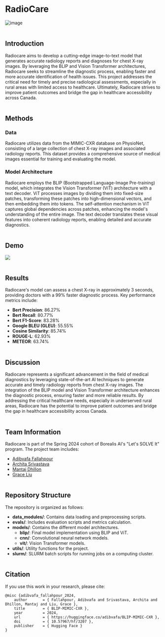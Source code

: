 # RadioCare
![image](https://github.com/Adibvafa/RadioCareBorealisAI/assets/90617686/ec861f94-db64-42c0-b692-d5f2ba5fe737)
<br><br>

## Introduction
Radiocare aims to develop a cutting-edge image-to-text model that generates accurate radiology reports and diagnoses for chest X-ray images. By leveraging the BLIP and Vision Transformer architectures, Radiocare seeks to streamline the diagnostic process, enabling faster and more accurate identification of health issues. This project addresses the critical need for timely and precise radiological assessments, especially in rural areas with limited access to healthcare. Ultimately, Radiocare strives to improve patient outcomes and bridge the gap in healthcare accessibility across Canada.
<br><br>

## Methods

### Data
Radiocare utilizes data from the MIMIC-CXR database on PhysioNet, consisting of a large collection of chest X-ray images and associated radiology reports. This dataset provides a comprehensive source of medical images essential for training and evaluating the model.
<br>
### Model Architecture
Radiocare employs the BLIP (Bootstrapped Language-Image Pre-training) model, which integrates the Vision Transformer (ViT) architecture with a text decoder. ViT processes images by dividing them into fixed-size patches, transforming these patches into high-dimensional vectors, and then embedding them into tokens. The self-attention mechanism in ViT captures global dependencies across patches, enhancing the model's understanding of the entire image. The text decoder translates these visual features into coherent radiology reports, enabling detailed and accurate diagnostics.
<br><br>

## Demo
![](radiocare_loop.gif)
<br><br>

## Results
Radiocare's model can assess a chest X-ray in approximately 3 seconds, providing doctors with a 99% faster diagnostic process. Key performance metrics include:

- **Bert Precision**: 86.27%
- **Bert Recall**: 80.77%
- **Bert F1-Score**: 83.28%
- **Google BLEU (GLEU)**: 55.55%
- **Cosine Similarity**: 85.74%
- **ROUGE-L**: 62.93%
- **METEOR**: 63.74%
<br><br>

## Discussion
Radiocare represents a significant advancement in the field of medical diagnostics by leveraging state-of-the-art AI techniques to generate accurate and timely radiology reports from chest X-ray images. The integration of the BLIP model and Vision Transformer architecture enhances the diagnostic process, ensuring faster and more reliable results. By addressing the critical healthcare needs, especially in underserved rural areas, Radiocare has the potential to improve patient outcomes and bridge the gap in healthcare accessibility across Canada.
<br><br>

## Team Information
Radiocare is part of the Spring 2024 cohort of Borealis AI's "Let's SOLVE It" program. The project team includes:
- [Adibvafa Fallahpour](https://adibvafa.github.io/Portfolio/)
- [Archita Srivastava](https://www.linkedin.com/in/archita7/)
- [Mantaj Dhillon](https://www.linkedin.com/in/mantaj-dhillon/)
- [Grace Liu](https://www.linkedin.com/in/gracelliu/)
<br><br>

## Repository Structure
The repository is organized as follows:
- **data_modules/**: Contains data loading and preprocessing scripts.
- **evals/**: Includes evaluation scripts and metrics calculation.
- **models/**: Contains the different model architectures.
  - **blip/**: Final model implementation using BLIP and ViT.
  - **cnn/**: Convolutional neural network models.
  - **vit/**: Vision Transformer models.
- **utils/**: Utility functions for the project.
- **slurm/**: SLURM batch scripts for running jobs on a computing cluster.
<br><br>

## Citation

If you use this work in your research, please cite:

```
@misc {adibvafa_fallahpour_2024,
	author       = { Fallahpour, Adibvafa and Srivastava, Archita and Dhillon, Mantaj and Liu, Grace },
	title        = { BLIP-MIMIC-CXR },
	year         = 2024,
	url          = { https://huggingface.co/adibvafa/BLIP-MIMIC-CXR },
	doi          = { 10.57967/hf/3207 },
	publisher    = { Hugging Face }
}
```
